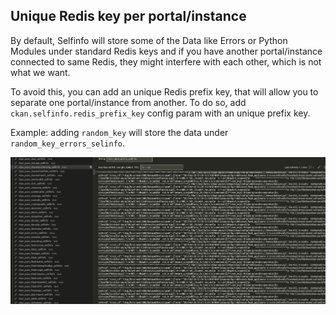 ## Unique Redis key per portal/instance

By default, Selfinfo will store some of the Data like Errors or Python Modules under standard Redis keys and if you have another portal/instance connected to same Redis, they might interfere with each other, which is not what we want.

To avoid this, you can add an unique Redis prefix key, that will allow you to separate one portal/instance from another. To do so, add `ckan.selfinfo.redis_prefix_key` config param with an unique prefix key.

Example: adding `random_key` will store the data under `random_key_errors_selinfo`.

![Selfinfo unique Redis prefix](../assets/redis_unique_prefix.png)

